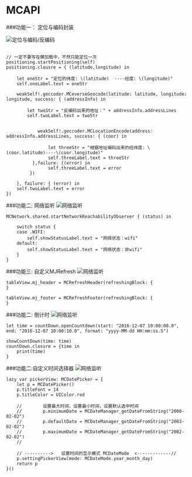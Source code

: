 # MCAPI

###功能一： 定位与编码封装

![定位与编码/反编码](https://github.com/mancongiOS/MCAPI/blob/master/GitHubImages/location.png)
```

// 一定不要写在懒加载中，不然只能定位一次
positioning.startPositioning(self)
positioning.clousre = { (latitude,longitude) in

    let oneStr = "定位的纬度: \(latitude)  ----经度: \(longitude)"
    self.oneLabel.text = oneStr

    weakSelf!.geccoder.MCeverseGeocode(latitude: latitude, longitude: longitude, success: { (addressInfo) in

        let twoStr = "反编码出来的地址：" + addressInfo.addressLines
        self.twoLabel.text = twoStr


            weakSelf!.geccoder.MCLocationEncode(address: addressInfo.addressLines, success: { (coor) in

                let threeStr = "根据地址编码出来的经纬度: \(coor.latitude)----\(coor.longitude)"
                self.threeLabel.text = threeStr
          },failure: {(error) in
                self.threeLabel.text = error
         })

    }, failure: { (error) in
    self.twoLabel.text = error
})

```

###功能二: 网络监听
![网络监听](https://github.com/mancongiOS/MCAPI/blob/master/GitHubImages/wifi.png)

```
MCNetwork.shared.startNetworkReachabilityObserver { (status) in

    switch status {
    case .WIFI:
        self.showStatusLabel.text = "网络状态：wifi"
    default:
        self.showStatusLabel.text = "网络状态：非wifi"
    }
}
```



###功能三: 自定义MJRefresh
![网络监听](https://github.com/mancongiOS/MCAPI/blob/master/GitHubImages/MJRefresh.png)
```
tableView.mj_header = MCRefreshHeader(refreshingBlock: {
}

tableView.mj_footer = MCRefreshFooter(refreshingBlock: {
}
```


###功能二: 倒计时
![网络监听](https://github.com/mancongiOS/MCAPI/blob/master/GitHubImages/countDown.png)
```
let time = countDown.openCountdown(start: "2016-12-07 10:00:00.0", end: "2016-12-07 10:00:10.0", format: "yyyy-MM-dd HH:mm:ss.S")

showCountDown(time: time)
countDown.closure = {time in
    print(time)
}
```

###功能二:自定义时间选择器
![网络监听](https://github.com/mancongiOS/MCAPI/blob/master/GitHubImages/datePicker.png)
```
lazy var pickerView: MCDatePicker = {
    let p = MCDatePicker()
    p.titleFont = 14
    p.titleColor = UIColor.red

    //        设置最大时间，设置最小时间，设置默认选中时间
    //        p.minimumDate = MCDateManager_getDateFromString("2000-02-02")
    //        p.defaultDate = MCDateManager_getDateFromString("2003-02-02")
    //        p.maximumDate = MCDateManager_getDateFromString("2002-02-02")
    //

    // ---------->   设置时间的显示模式 MCDateMode  <-------------//
    p.settingPickerView(mode: MCDateMode.year_month_day)
    return p
}()
```

